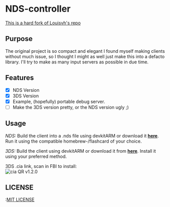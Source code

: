 NDS-controller
===============

[This is a hard fork of Louisvh's repo](https://github.com/Louisvh/NDS-controller)

## Purpose
The original project is so compact and elegant I found myself making clients without much issue, so I thought I might as well just make this into a defacto library. I'll try to make as many input servers as possible in due time.

## Features
- [x] NDS Version
- [x] 3DS Version
- [x] Example, (hopefully) portable debug server.
- [ ] Make the 3DS version pretty, or the NDS version ugly ;)

## Usage

*NDS:*
Build the client into a .nds file using devkitARM or download it __[here](https://github.com/Louisvh/NDS-controller/releases/download/v1.2.0/NDS-controller.nds)__.
Run it using the compatible homebrew-/flashcard of your choice.

*3DS:*
Build the client using devkitARM or download it from __[here](https://github.com/Louisvh/NDS-controller/releases/download/v1.2.0/NDS-controller.cia)__. Install it 
using your preferred method. 

3DS .cia link, scan in FBI to install:  
![cia QR v1.2.0](https://user-images.githubusercontent.com/6605273/31919870-b90b7636-b865-11e7-8b23-934e8c221887.png)


## LICENSE
:[MIT LICENSE](LICENSE)
